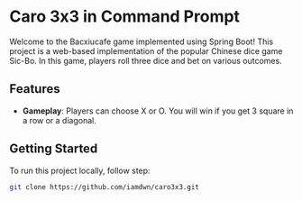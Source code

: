 ﻿# Caro 3x3 in Command Prompt

Welcome to the Bacxiucafe game implemented using Spring Boot! This project is a web-based implementation of the popular Chinese dice game Sic-Bo. In this game, players roll three dice and bet on various outcomes.

## Features

- **Gameplay**: Players can choose X or O. You will win if you get 3 square in a row or a diagonal.

## Getting Started

To run this project locally, follow step:

   ```bash
   git clone https://github.com/iamdwn/caro3x3.git

